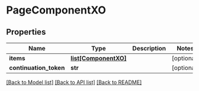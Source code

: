 # PageComponentXO

## Properties
Name | Type | Description | Notes
------------ | ------------- | ------------- | -------------
**items** | [**list[ComponentXO]**](ComponentXO.md) |  | [optional] 
**continuation_token** | **str** |  | [optional] 

[[Back to Model list]](../README.md#documentation-for-models) [[Back to API list]](../README.md#documentation-for-api-endpoints) [[Back to README]](../README.md)



